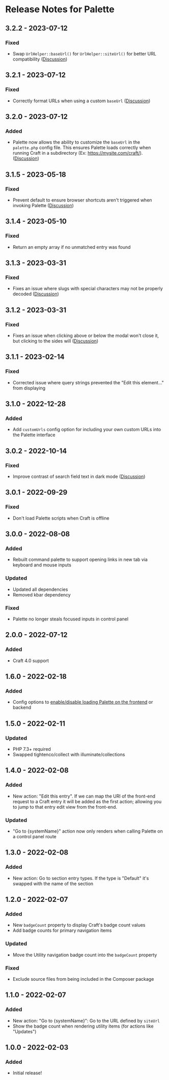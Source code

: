 # Release Notes for Palette

## 3.2.2 - 2023-07-12

### Fixed
- Swap `UrlHelper::baseUrl()` for `UrlHelper::siteUrl()` for better URL compatibility ([Discussion](https://github.com/trendyminds/craft-palette/discussions/27))

## 3.2.1 - 2023-07-12

### Fixed
- Correctly format URLs when using a custom `baseUrl` ([Discussion](https://github.com/trendyminds/craft-palette/discussions/27))

## 3.2.0 - 2023-07-12

### Added
- Palette now allows the ability to customize the `baseUrl` in the `palette.php` config file. This ensures Palette loads correctly when running Craft in a subdirectory (Ex: https://mysite.com/craft/). ([Discussion](https://github.com/trendyminds/craft-palette/discussions/27))

## 3.1.5 - 2023-05-18

### Fixed
- Prevent default to ensure browser shortcuts aren't triggered when invoking Palette ([Discussion](https://github.com/trendyminds/craft-palette/discussions/31))

## 3.1.4 - 2023-05-10

### Fixed
- Return an empty array if no unmatched entry was found

## 3.1.3 - 2023-03-31

### Fixed
- Fixes an issue where slugs with special characters may not be properly decoded ([Discussion](https://github.com/trendyminds/craft-palette/discussions/24))

## 3.1.2 - 2023-03-31

### Fixed
- Fixes an issue when clicking above or below the modal won't close it, but clicking to the sides will ([Discussion](https://github.com/trendyminds/craft-palette/discussions/28))

## 3.1.1 - 2023-02-14

### Fixed
- Corrected issue where query strings prevented the "Edit this element..." from displaying

## 3.1.0 - 2022-12-28

### Added
- Add `customUrls` config option for including your own custom URLs into the Palette interface

## 3.0.2 - 2022-10-14

### Fixed
- Improve contrast of search field text in dark mode ([Discussion](https://github.com/trendyminds/craft-palette/discussions/22))

## 3.0.1 - 2022-09-29

### Fixed
- Don't load Palette scripts when Craft is offline

## 3.0.0 - 2022-08-08

### Added
- Rebuilt command palette to support opening links in new tab via keyboard and mouse inputs

### Updated
- Updated all dependencies
- Removed kbar dependency

### Fixed
- Palette no longer steals focused inputs in control panel

## 2.0.0 - 2022-07-12

### Added
- Craft 4.0 support

## 1.6.0 - 2022-02-18

### Added
- Config options to [enable/disable loading Palette on the frontend](https://github.com/trendyminds/craft-palette/discussions/8) or backend

## 1.5.0 - 2022-02-11

### Updated
- PHP 7.3+ required
- Swapped tightenco/collect with illuminate/collections

## 1.4.0 - 2022-02-08

### Added
- New action: "Edit this entry". If we can map the URI of the front-end request to a Craft entry it will be added as the first action; allowing you to jump to that entry edit view from the front-end.

### Updated
- "Go to {systemName}" action now only renders when calling Palette on a control panel route

## 1.3.0 - 2022-02-08

### Added
- New action: Go to section entry types. If the type is "Default" it's swapped with the name of the section

## 1.2.0 - 2022-02-07

### Added
- New `badgeCount` property to display Craft's badge count values
- Add badge counts for primary navigation items

### Updated
- Move the Utility navigation badge count into the `badgeCount` property

### Fixed
- Exclude source files from being included in the Composer package

## 1.1.0 - 2022-02-07

### Added
- New action: "Go to {systemName}": Go to the URL defined by `siteUrl`
- Show the badge count when rendering utility items (for actions like "Updates")

## 1.0.0 - 2022-02-03

### Added
- Initial release!
